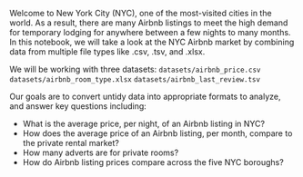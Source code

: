 Welcome to New York City (NYC), one of the most-visited cities in the world. As a result, there are many Airbnb listings to meet the high demand for temporary lodging for anywhere between a few nights to many months. In this notebook, we will take a look at the NYC Airbnb market by combining data from multiple file types like .csv, .tsv, and .xlsx.



We will be working with three datasets:
`datasets/airbnb_price.csv`
`datasets/airbnb_room_type.xlsx`
`datasets/airbnb_last_review.tsv`



Our goals are to convert untidy data into appropriate formats to analyze, and answer key questions including:

* What is the average price, per night, of an Airbnb listing in NYC?
* How does the average price of an Airbnb listing, per month, compare to the private rental market?
* How many adverts are for private rooms?
* How do Airbnb listing prices compare across the five NYC boroughs?
